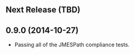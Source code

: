 Next Release (TBD)
------------------

0.9.0 (2014-10-27)
------------------

* Passing all of the JMESPath compliance tests.

